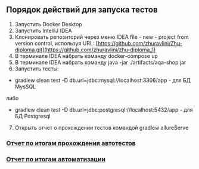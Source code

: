 ## Порядок действий для запуска тестов ##
1. Запустить Docker Desktop
2. Запустить IntelliJ IDEA
3. Клонировать репозиторий через меню IDEA file - new - project from version control, используя URL: [https://github.com/zhuravlini/Zhu-diploma.git](https://github.com/zhuravlini/zhu-diploma_1)
4. В терминале IDEA набрать команду docker-compose up
5. В терминале IDEA набрать команду java -jar ./artifacts/aqa-shop.jar
6. Запустить тесты:
 - gradlew clean test -D db.url=jdbc:mysql://localhost:3306/app - для БД MysSQL
 
либо
 - gradlew clean test -D db.url=jdbc:postgresql://localhost:5432/app - для БД Postgresql
7. Открыть отчет о прохождении тестов командой gradlew allureServe




### [Отчет по итогам прохождения автотестов](https://github.com/zhuravlini/Zhu-diploma/blob/main/Report.md) ###
### [Отчет по итогам автоматизации](https://github.com/zhuravlini/Zhu-diploma/blob/main/Summary.md) ###

